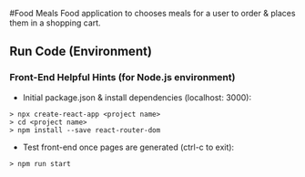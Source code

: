 #Food Meals
Food application to chooses meals for a user to order & places them in a shopping cart. 


## Run Code (Environment)
### Front-End Helpful Hints (for Node.js environment)

- Initial package.json & install dependencies (localhost: 3000):
```
> npx create-react-app <project name>
> cd <project name>
> npm install --save react-router-dom
```
- Test front-end once pages are generated (ctrl-c to exit):
```
> npm run start
```

